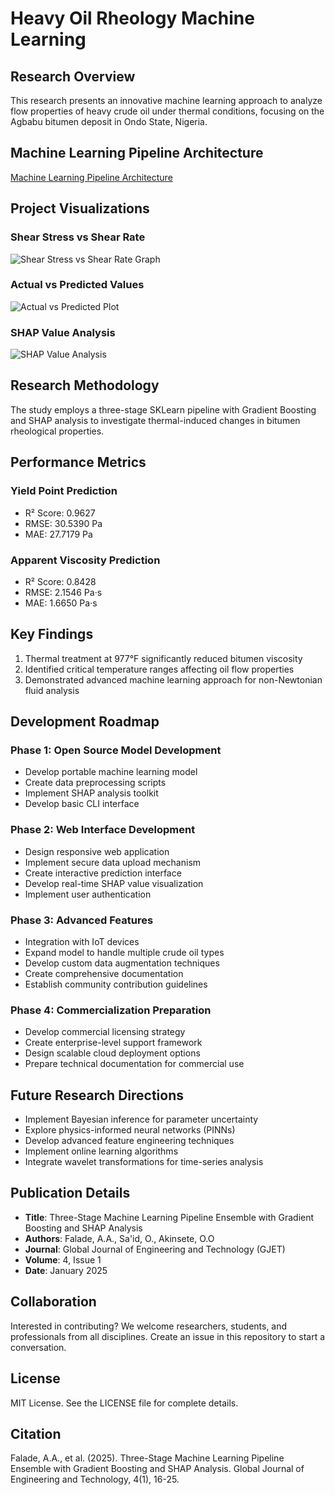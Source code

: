 # Heavy Oil Rheology Machine Learning

## Research Overview

This research presents an innovative machine learning approach to analyze flow properties of heavy crude oil under thermal conditions, focusing on the Agbabu bitumen deposit in Ondo State, Nigeria.

## Machine Learning Pipeline Architecture

[Machine Learning Pipeline Architecture](ml_pipeline_architecture.html)

## Project Visualizations

### Shear Stress vs Shear Rate
![Shear Stress vs Shear Rate Graph](research_paper/shear_stress_graph.png)

### Actual vs Predicted Values
![Actual vs Predicted Plot](research_paper/actual_vs_predicted_plot.png)

### SHAP Value Analysis
![SHAP Value Analysis](research_paper/shap_value_analysis.png)

## Research Methodology

The study employs a three-stage SKLearn pipeline with Gradient Boosting and SHAP analysis to investigate thermal-induced changes in bitumen rheological properties.

## Performance Metrics

### Yield Point Prediction
- R² Score: 0.9627
- RMSE: 30.5390 Pa
- MAE: 27.7179 Pa

### Apparent Viscosity Prediction
- R² Score: 0.8428
- RMSE: 2.1546 Pa·s
- MAE: 1.6650 Pa·s

## Key Findings

1. Thermal treatment at 977°F significantly reduced bitumen viscosity
2. Identified critical temperature ranges affecting oil flow properties
3. Demonstrated advanced machine learning approach for non-Newtonian fluid analysis

## Development Roadmap

### Phase 1: Open Source Model Development
- Develop portable machine learning model
- Create data preprocessing scripts
- Implement SHAP analysis toolkit
- Develop basic CLI interface

### Phase 2: Web Interface Development
- Design responsive web application
- Implement secure data upload mechanism
- Create interactive prediction interface
- Develop real-time SHAP value visualization
- Implement user authentication

### Phase 3: Advanced Features
- Integration with IoT devices
- Expand model to handle multiple crude oil types
- Develop custom data augmentation techniques
- Create comprehensive documentation
- Establish community contribution guidelines

### Phase 4: Commercialization Preparation
- Develop commercial licensing strategy
- Create enterprise-level support framework
- Design scalable cloud deployment options
- Prepare technical documentation for commercial use

## Future Research Directions

- Implement Bayesian inference for parameter uncertainty
- Explore physics-informed neural networks (PINNs)
- Develop advanced feature engineering techniques
- Implement online learning algorithms
- Integrate wavelet transformations for time-series analysis

## Publication Details

- **Title**: Three-Stage Machine Learning Pipeline Ensemble with Gradient Boosting and SHAP Analysis
- **Authors**: Falade, A.A., Sa'id, O., Akinsete, O.O
- **Journal**: Global Journal of Engineering and Technology (GJET)
- **Volume**: 4, Issue 1
- **Date**: January 2025

## Collaboration

Interested in contributing? We welcome researchers, students, and professionals from all disciplines. Create an issue in this repository to start a conversation.

## License

MIT License. See the LICENSE file for complete details.

## Citation

Falade, A.A., et al. (2025). Three-Stage Machine Learning Pipeline Ensemble with Gradient Boosting and SHAP Analysis. Global Journal of Engineering and Technology, 4(1), 16-25.